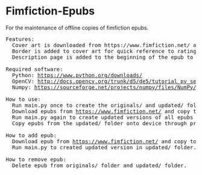 # Fimfiction-Epubs
For the maintenance of offline copies of fimfiction epubs.

<pre>
Features:
  Cover art is downloaded from https://www.fimfiction.net/ and added to the epub.</li>
  Border is added to cover art for quick reference to rating and completion status.</li>
  Description page is added to the beginning of the epub to include category information and story description.</li>

Required software:
  Python: <a href="https://www.python.org/downloads/">https://www.python.org/downloads/</a>
  OpenCV: <a href="http://docs.opencv.org/trunk/d5/de5/tutorial_py_setup_in_windows.html">http://docs.opencv.org/trunk/d5/de5/tutorial_py_setup_in_windows.html</a>
  Numpy: <a href="https://sourceforge.net/projects/numpy/files/NumPy/1.7.1/numpy-1.7.1-win32-superpack-python2.7.exe/download">https://sourceforge.net/projects/numpy/files/NumPy/1.7.1/numpy-1.7.1-win32-superpack-python2.7.exe/download</a>
  
How to use:
  Run main.py once to create the originals/ and updated/ folders.
  Download epubs from <a href="https://www.fimfiction.net/">https://www.fimfiction.net/</a> and copy them to the originals/ foler.
  Run main.py again to create updated versions of all epubs in the originals/ folder.
  Copy epubs from the updated/ folder onto device through preferred means.
  
How to add epub:
  Download epub from <a href="https://www.fimfiction.net/">https://www.fimfiction.net/</a> and copy to originals/ folder.
  Run main.py to created updated version in updated/ folder.
  
How to remove epub:
  Delete epub from originals/ folder and updated/ folder.
</pre>
